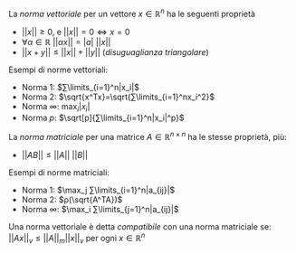 La *norma vettoriale* per un vettore $x∈ℝ^n$ ha le seguenti proprietà
- $||x||≥0$, e $||x||=0⇔x=0$
- $∀α∈ℝ\:||αx||=|a|\:||x||$
- $||x+y||≤||x||+||y||$ (*disuguaglianza triangolare*)

Esempi di norme vettoriali:
- Norma 1: $∑\limits_{i=1}^n|x_i|$
- Norma 2: $\sqrt{x^Tx}=\sqrt{∑\limits_{i=1}^nx_i^2}$
- Norma ∞: $\max_i |x_i|$
- Norma $p$: $\sqrt[p]{∑\limits_{i=1}^n|x_i|^p}$


La *norma matriciale* per una matrice $A∈ℝ^{n×n}$ ha le stesse proprietà, più:
- $||AB||≤||A||\:||B||$

Esempi di norme matriciali:
- Norma 1: $\max_j ∑\limits_{i=1}^n|a_{ij}|$
- Norma 2: $ρ(\sqrt{A^TA})$
- Norma ∞: $\max_i ∑\limits_{j=1}^n|a_{ij}|$

Una norma vettoriale è detta *compatibile* con una norma matriciale se:
$||Ax||_v ≤ ||A||_m||x||_v$
 per ogni $x∈ℝ^n$